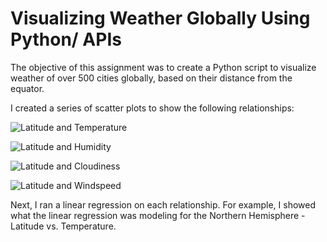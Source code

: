 # Visualizing Weather Globally Using Python/ APIs
The objective of this assignment was to create a Python script to visualize weather of over 500 cities globally, based on their distance from the equator.

I created a series of scatter plots to show the following relationships:

![Latitude and Temperature](https://user-images.githubusercontent.com/75215001/126909523-9be8339a-91b9-4bfc-8de0-7e59fea6b792.png)


![Latitude and Humidity](https://user-images.githubusercontent.com/75215001/126909540-44a7336b-33d5-48a7-954e-95a3f27a0ff9.png)


![Latitude and Cloudiness](https://user-images.githubusercontent.com/75215001/126909556-a49ae91c-97d9-4411-af52-85ee977e7c65.png)


![Latitude and Windspeed](https://user-images.githubusercontent.com/75215001/126909560-b6ceaec4-a890-4dc6-8b18-8a4203d85ebc.png)


Next, I ran a linear regression on each relationship. For example, I showed what the linear regression was modeling for the Northern Hemisphere - Latitude vs. Temperature.

